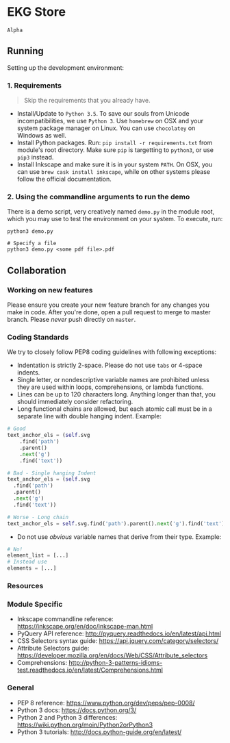 # EKG Store

`Alpha`

## Running
Setting up the development environment:

### 1. Requirements
> Skip the requirements that you already have.

- Install/Update to `Python 3.5`. To save our souls from Unicode incompatibilities, we use `Python 3`. Use `homebrew` on OSX and your system package manager on Linux. You can use `chocolatey` on Windows as well.
- Install Python packages. Run: `pip install -r requirements.txt` from module's root directory. Make sure `pip` is targetting to `python3`, or use `pip3` instead.
- Install Inkscape and make sure it is in your system `PATH`. On OSX, you can use `brew cask install inkscape`, while on other systems please follow the official documentation.

### 2. Using the commandline arguments to run the demo
There is a demo script, very creatively named `demo.py` in the module root, which you may use to test the environment on your system. To execute, run:

```shell
python3 demo.py

# Specify a file
python3 demo.py <some pdf file>.pdf
```

## Collaboration
### Working on new features
Please ensure you create your new feature branch for any changes you make in code. After you're done, open a pull request to merge to master branch. Please *never* push directly on `master`.

### Coding Standards
We try to closely follow PEP8 coding guidelines with following exceptions:
- Indentation is strictly 2-space. Please do not use `tabs` or 4-space indents.
- Single letter, or nondescriptive variable names are prohibited unless they are used within loops, comprehensions, or lambda functions.
- Lines can be up to 120 characters long. Anything longer than that, you should immediately consider refactoring.
- Long functional chains are allowed, but each atomic call must be in a separate line with double hanging indent. Example:
```python
# Good
text_anchor_els = (self.svg
    .find('path')
    .parent()
    .next('g')
    .find('text'))

# Bad - Single hanging Indent
text_anchor_els = (self.svg
  .find('path')
  .parent()
  .next('g')
  .find('text'))

# Worse - Long chain
text_anchor_els = self.svg.find('path').parent().next('g').find('text')
```
- Do not use _obvious_ variable names that derive from their type. Example:
```python
# No!
element_list = [...]
# Instead use
elements = [...]
```

### Resources
### Module Specific
- Inkscape commandline reference: https://inkscape.org/en/doc/inkscape-man.html
- PyQuery API reference: http://pyquery.readthedocs.io/en/latest/api.html
- CSS Selectors syntax guide: https://api.jquery.com/category/selectors/
- Attribute Selectors guide: https://developer.mozilla.org/en/docs/Web/CSS/Attribute_selectors
- Comprehensions: http://python-3-patterns-idioms-test.readthedocs.io/en/latest/Comprehensions.html

### General
- PEP 8 reference: https://www.python.org/dev/peps/pep-0008/
- Python 3 docs: https://docs.python.org/3/
- Python 2 and Python 3 differences: https://wiki.python.org/moin/Python2orPython3
- Python 3 tutorials: http://docs.python-guide.org/en/latest/
